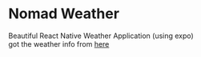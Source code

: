 # Nomad Weather

Beautiful React Native Weather Application (using expo) <br>
got the weather info from [here](https://openweathermap.org/api)
